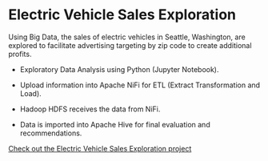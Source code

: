 <link rel="stylesheet" href="/assets/css/main.css">

# Electric Vehicle Sales Exploration

Using Big Data, the sales of electric vehicles in Seattle, Washington, are explored to facilitate advertising targeting by zip code to create additional profits.

*	Exploratory Data Analysis using Python (Jupyter Notebook).

*	Upload information into Apache NiFi for ETL (Extract Transformation and Load).

*	Hadoop HDFS receives the data from NiFi.

*	Data is imported into Apache Hive for final evaluation and recommendations.

[Check out the Electric Vehicle Sales Exploration project](https://github.com/michelle-bh/michelle-bh.github.io/tree/main/Electric-Vehicle-Sales-Exploration)